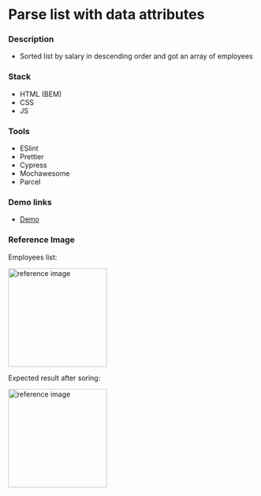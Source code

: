 # Parse list with data attributes

### Description

- Sorted list by salary in descending order and got an array of employees

### Stack

- HTML (BEM)
- CSS
- JS

### Tools

- ESlint
- Prettier
- Cypress
- Mochawesome
- Parcel

### Demo links

- [Demo](https://AndriiZakharenko.github.io/parse-list/)

### Reference Image

Employees list:

<img src="./src/images/preview.png" alt="reference image" width="200px" />

Expected result after soring:

<img src="./src/images/result.png" alt="reference image" width="200px" />
